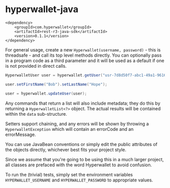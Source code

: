 hyperwallet-java
================

```
<dependency>
    <groupId>com.hyperwallet</groupId>
    <artifactId>rest-r3-java-sdk</artifactId>
    <version>0.1.1</version>
</dependency>
```

For general usage, create a new ```Hyperwallet(username, password)``` - this is threadsafe - and call its top level methods
directly.  You can optionally pass in a program code as a third parameter and it will be used as a default if one is
not provided in direct calls.

```java
HyperwalletUser user = hyperwallet.getUser("usr-7d8d50f7-abc1-49a1-9616-29575314f385");

user.setFirstName("Bob").setLastName("Hope");

user = hyperwallet.updateUser(user);
```

Any commands that return a list will also include metadata; they do this by returning a ```HyperwalletList<?>``` object.  The actual
results will be contained within the ```data``` sub-structure.

Setters support chaining, and any errors will be shown by throwing a ```HyperwalletException``` which will contain an errorCode and an
errorMessage.

You can use JavaBean conventions or simply edit the public attributes of the objects directly, whichever best fits your project style.

Since we assume that you're going to be using this in a much larger project, all classes are prefaced with the word
Hyperwallet to avoid confusion.

To run the (trivial) tests, simply set the environment variables ```HYPERWALLET_USERNAME``` and ```HYPERWALLET_PASSWORD``` to appropriate values.
